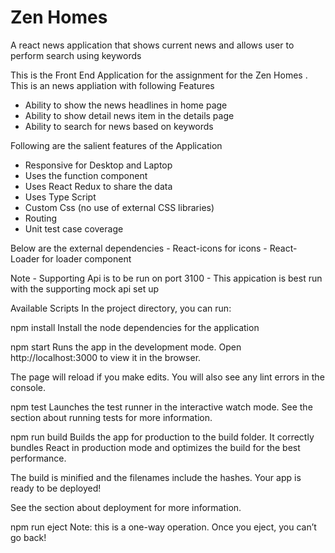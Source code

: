 # Zen Homes
 A react news application that shows current news and allows user to perform search using keywords

This is the Front End Application for the assignment for the Zen Homes . This is an news appliation with following Features
- Ability to show the news headlines in home page
- Ability to show detail news item in the details page
- Ability to search for news based on keywords

Following are the salient features of the Application
- Responsive for Desktop and Laptop
- Uses the function component
- Uses React Redux to share the data
- Uses Type Script
- Custom Css (no use of external CSS libraries)
- Routing
- Unit test case coverage

Below are the external dependencies - React-icons for icons - React- Loader for loader component

Note - Supporting Api is to be run on port 3100 - This appication is best run with the supporting mock api set up

Available Scripts
In the project directory, you can run:

npm install
Install the node dependencies for the application

npm start
Runs the app in the development mode.
Open http://localhost:3000 to view it in the browser.

The page will reload if you make edits.
You will also see any lint errors in the console.

npm test
Launches the test runner in the interactive watch mode.
See the section about running tests for more information.

npm run build
Builds the app for production to the build folder.
It correctly bundles React in production mode and optimizes the build for the best performance.

The build is minified and the filenames include the hashes.
Your app is ready to be deployed!

See the section about deployment for more information.

npm run eject
Note: this is a one-way operation. Once you eject, you can’t go back!